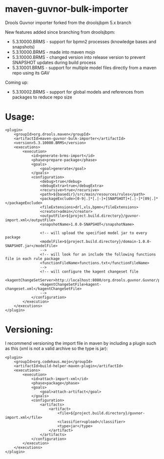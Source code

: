 maven-guvnor-bulk-importer
==========================

Drools Guvnor importer forked from the droolsjbpm 5.x branch

New features added since branching from droolsjbpm:
* 5.3.10000.BRMS - support for bpmn2 processes (knowledge bases and snapshots)
* 5.3.10000.BRMS - made into maven mojo
* 5.3.10000.BRMS - changed version into release version to prevent SNAPSHOT updates during build process
* 5.3.10001.BRMS - support for multiple model files directly from a maven repo using its GAV

Coming up:
* 5.3.10002.BRMS - support for global models and references from packages to reduce repo size

Usage:
======

	<plugin>
		<groupId>org.drools.maven</groupId>
		<artifactId>maven-guvnor-bulk-importer</artifactId>
		<version>5.3.10000.BRMS</version>
		<executions>
			<execution>
				<id>generate-brms-import</id>
				<phase>prepare-package</phase>
				<goals>
					<goal>generate</goal>
				</goals>
				<configuration>
					<debug>true</debug>
					<debugExtra>true</debugExtra>
					<recursive>true</recursive>
					<path>${basedir}/src/main/resources/rules</path>
					<packageExclude>[0-9|.]*[.|-]+[SNAPSHOT]+[.|-]*[09|.]*</packageExclude>
					<fileExtensions>drl,xls,bpmn</fileExtensions>
					<creator>admin</creator>
					<outputFile>${project.build.directory}/guvnor-import.xml</outputFile>
					<snapshotName>1.0.0-SNAPSHOT</snapshotName>
					
					<!-- will upload the specified model jar to every package 
					<modelFile>${project.build.directory}/domain-1.0.0-SNAPSHOT.jar</modelFile>
					-->
					<!-- will look for an include the following functions file in each rule package
					<functionFileName>functions.txt</functionFileName>
					-->
					<!-- will configure the kagent changeset file
					<kagentChangeSetServer>http://localhost:8080/org.drools.guvnor.Guvnor/package/</kagentChangeSetServer>
					<kagentChangeSetFile>kagent-changeset.xml</kagentChangeSetFile>
					-->
				</configuration>
			</execution>
		</executions>
	</plugin>

Versioning:
===========

I recommend versioning the import file in maven by including a plugin such as this (xml is not a valid archive so the type is jar):

	<plugin>
		<groupId>org.codehaus.mojo</groupId>
		<artifactId>build-helper-maven-plugin</artifactId>
		<executions>
			<execution>
				<id>attach-import-xml</id>
				<phase>package</phase>
				<goals>
					<goal>attach-artifact</goal>
				</goals>
				<configuration>
					<artifacts>
						<artifact>
							<file>${project.build.directory}/guvnor-import.xml</file>
							<classifier>upload</classifier>
							<type>jar</type>
						</artifact>
					</artifacts>
				</configuration>
			</execution>
		</executions>
	</plugin>

			
